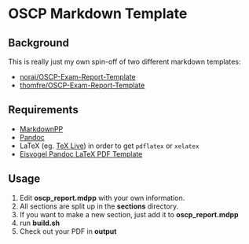# OSCP Markdown Template

## Background
This is really just my own spin-off of two different markdown templates:
- [noraj/OSCP-Exam-Report-Template](https://github.com/noraj/OSCP-Exam-Report-Template-Markdown)
- [thomfre/OSCP-Exam-Report-Template](https://github.com/thomfre/OSCP-Exam-Report-Template)

## Requirements

- [MarkdownPP](https://github.com/jreese/markdown-pp)
- [Pandoc](https://pandoc.org/installing.html)
- LaTeX (eg. [TeX Live](http://www.tug.org/texlive/)) in order to get `pdflatex` or `xelatex`
- [Eisvogel Pandoc LaTeX PDF Template](https://github.com/Wandmalfarbe/pandoc-latex-template#installation)


## Usage
1. Edit **oscp_report.mdpp** with your own information.
2. All sections are split up in the **sections** directory.
3. If you want to make a new section, just add it to **oscp_report.mdpp**
4. run **build.sh**
6. Check out your PDF in **output**
